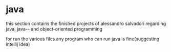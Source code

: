 # java

this section contains the finished projects of alessandro salvadori regarding java, java-- and object-oriented programming

for run the various files any program who can run java is fine(suggesting intellij idea)
